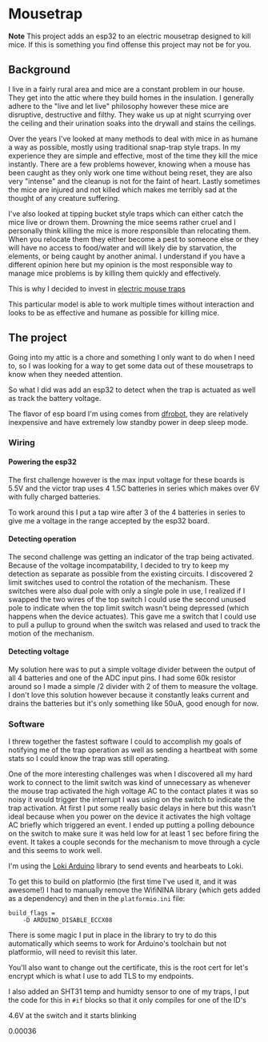 # Mousetrap

**Note** This project adds an esp32 to an electric mousetrap designed to kill mice. If this is something you find offense this project may not be for you.

## Background

I live in a fairly rural area and mice are a constant problem in our house. They get into the attic where they build homes in the insulation. I generally adhere to the "live and let live" philosophy however these mice are disruptive, destructive and filthy. They wake us up at night scurrying over the ceiling and their urination soaks into the drywall and stains the ceilings. 

Over the years I've looked at many methods to deal with mice in as humane a way as possible, mostly using traditional snap-trap style traps. In my experience they are simple and effective, most of the time they kill the mice instantly. There are a few problems however, knowing when a mouse has been caught as they only work one time without being reset, they are also very "intense" and the cleanup is not for the faint of heart. Lastly sometimes the mice are injured and not killed which makes me terribly sad at the thought of any creature suffering.

I've also looked at tipping bucket style traps which can either catch the mice live or drown them.  Drowning the mice seems rather cruel and I personally think killing the mice is more responsible than relocating them. When you relocate them they either become a pest to someone else or they will have no access to food/water and will likely die by starvation, the elements, or being caught by another animal. I understand if you have a different opinion here but my opinion is the most responsible way to manage mice problems is by killing them quickly and effectively. 

This is why I decided to invest in [electric mouse traps](https://www.victorpest.com/victor-multi-kill-electronic-mouse-trap-m260)

This particular model is able to work multiple times without interaction and looks to be as effective and humane as possible for killing mice.

## The project

Going into my attic is a chore and something I only want to do when I need to, so I was looking for a way to get some data out of these mousetraps to know when they needed attention.

So what I did was add an esp32 to detect when the trap is actuated as well as track the battery voltage.

The flavor of esp board I'm using comes from [dfrobot](https://wiki.dfrobot.com/FireBeetle_Board_ESP32_E_SKU_DFR0654#target_0), they are relatively inexpensive and have extremely low standby power in deep sleep mode.

### Wiring

#### Powering the esp32

The first challenge however is the max input voltage for these boards is 5.5V and the victor trap uses 4 1.5C batteries in series which makes over 6V with fully charged batteries.

To work around this I put a tap wire after 3 of the 4 batteries in series to give me a voltage in the range accepted by the esp32 board.

#### Detecting operation

The second challenge was getting an indicator of the trap being activated. Because of the voltage incompatability, I decided to try to keep my detection as separate as possible from the existing circuits. I discovered 2 limit switches used to control the rotation of the mechanism. These switches were also dual pole with only a single pole in use, I realized if I swapped the two wires of the top switch I could use the second unused pole to indicate when the top limit switch wasn't being depressed (which happens when the device actuates). This gave me a switch that I could use to pull a pullup to ground when the switch was relased and used to track the motion of the mechanism.


#### Detecting voltage

My solution here was to put a simple voltage divider between the output of all 4 batteries and one of the ADC input pins. I had some 60k resistor around so I made a simple /2 divider with 2 of them to measure the voltage. I don't love this solution however because it constantly leaks current and drains the batteries but it's only something like 50uA, good enough for now.

### Software

I threw together the fastest software I could to accomplish my goals of notifying me of the trap operation as well as sending a heartbeat with some stats so I could know the trap was still operating.

One of the more interesting challenges was when I discovered all my hard work to connect to the limit switch was kind of unnecessary as whenever the mouse trap activated the high voltage AC to the contact plates it was so noisy it would trigger the interrupt I was using on the switch to indicate the trap activation. At first I put some really basic delays in here but this wasn't ideal because when you power on the device it activates the high voltage AC briefly which triggered an event. I ended up putting a polling debounce on the switch to make sure it was held low for at least 1 sec before firing the event. It takes a couple seconds for the mechanism to move through a cycle and this seems to work well.

I'm using the [Loki Arduino](https://github.com/grafana/loki-arduino) library to send events and hearbeats to Loki.

To get this to build on platformio (the first time I've used it, and it was awesome!) I had to manually remove the WifiNINA library (which gets added as a dependency) and then in the `platformio.ini` file:

```
build_flags = 
	-D ARDUINO_DISABLE_ECCX08
```

There is some magic I put in place in the library to try to do this automatically which seems to work for Arduino's toolchain but not platformio, will need to revisit this later.

You'll also want to change out the certificate, this is the root cert for let's encrypt which is what I use to add TLS to my endpoints.

I also added an SHT31 temp and humidty sensor to one of my traps, I put the code for this in `#if` blocks so that it only compiles for one of the ID's





4.6V at the switch and it starts blinking


0.00036
